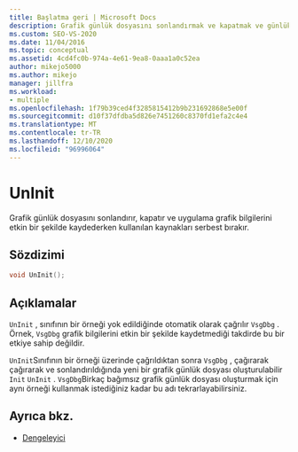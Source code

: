 ```yaml
---
title: Başlatma geri | Microsoft Docs
description: Grafik günlük dosyasını sonlandırmak ve kapatmak ve günlük kaynaklarını boşaltmak için VsgDbg öğesinin UnInit () yöntemini kullanın.
ms.custom: SEO-VS-2020
ms.date: 11/04/2016
ms.topic: conceptual
ms.assetid: 4cd4fc0b-974a-4e61-9ea8-0aaa1a0c52ea
author: mikejo5000
ms.author: mikejo
manager: jillfra
ms.workload:
- multiple
ms.openlocfilehash: 1f79b39ced4f3285815412b9b231692868e5e00f
ms.sourcegitcommit: d10f37dfdba5d826e7451260c8370fd1efa2c4e4
ms.translationtype: MT
ms.contentlocale: tr-TR
ms.lasthandoff: 12/10/2020
ms.locfileid: "96996064"
---
```

# <a name="uninit"></a>UnInit
Grafik günlük dosyasını sonlandırır, kapatır ve uygulama grafik bilgilerini etkin bir şekilde kaydederken kullanılan kaynakları serbest bırakır.

## <a name="syntax"></a>Sözdizimi

```C++
void UnInit();
```

## <a name="remarks"></a>Açıklamalar
 `UnInit` , sınıfının bir örneği yok edildiğinde otomatik olarak çağrılır `VsgDbg` . Örnek, `VsgDbg` grafik bilgilerini etkin bir şekilde kaydetmediği takdirde bu bir etkiye sahip değildir.

 `UnInit`Sınıfının bir örneği üzerinde çağrıldıktan sonra `VsgDbg` , çağırarak çağırarak ve sonlandırıldığında yeni bir grafik günlük dosyası oluşturulabilir `Init` `UnInit` . `VsgDbg`Birkaç bağımsız grafik günlük dosyası oluşturmak için aynı örneği kullanmak istediğiniz kadar bu adı tekrarlayabilirsiniz.

## <a name="see-also"></a>Ayrıca bkz.
- [Dengeleyici](init.md)
